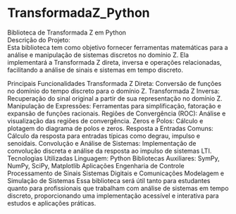 # TransformadaZ_Python
Biblioteca de Transformada Z em Python \
Descrição do Projeto: \
Esta biblioteca tem como objetivo fornecer ferramentas matemáticas para a análise e manipulação de sistemas discretos no domínio Z. Ela implementará a Transformada Z direta, inversa e operações relacionadas, facilitando a análise de sinais e sistemas em tempo discreto.

Principais Funcionalidades
Transformada Z Direta: Conversão de funções no domínio do tempo discreto para o domínio Z.
Transformada Z Inversa: Recuperação do sinal original a partir de sua representação no domínio Z.
Manipulação de Expressões: Ferramentas para simplificação, fatoração e expansão de funções racionais.
Regiões de Convergência (ROC): Análise e visualização das regiões de convergência.
Zeros e Polos: Cálculo e plotagem do diagrama de polos e zeros.
Resposta a Entradas Comuns: Cálculo da resposta para entradas típicas como degrau, impulso e senoidais.
Convolução e Análise de Sistemas: Implementação de convolução discreta e análise da resposta ao impulso de sistemas LTI.
Tecnologias Utilizadas
Linguagem: Python
Bibliotecas Auxiliares: SymPy, NumPy, SciPy, Matplotlib
Aplicações
Engenharia de Controle
Processamento de Sinais
Sistemas Digitais e Comunicações
Modelagem e Simulação de Sistemas
Essa biblioteca será útil tanto para estudantes quanto para profissionais que trabalham com análise de sistemas em tempo discreto, proporcionando uma implementação acessível e interativa para estudos e aplicações práticas.
